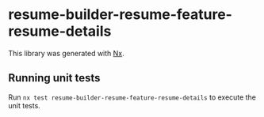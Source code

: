 # resume-builder-resume-feature-resume-details

This library was generated with [Nx](https://nx.dev).

## Running unit tests

Run `nx test resume-builder-resume-feature-resume-details` to execute the unit tests.

